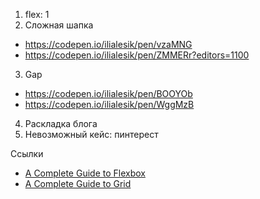 1. flex: 1
2. Сложная шапка
- https://codepen.io/ilialesik/pen/vzaMNG
- https://codepen.io/ilialesik/pen/ZMMERr?editors=1100
3. Gap
- https://codepen.io/ilialesik/pen/BOOYOb
- https://codepen.io/ilialesik/pen/WggMzB 
4. Раскладка блога
5. Невозможный кейс: пинтерест

Ссылки
- [A Complete Guide to Flexbox](https://css-tricks.com/snippets/css/a-guide-to-flexbox/)
- [A Complete Guide to Grid](https://css-tricks.com/snippets/css/complete-guide-grid/)

